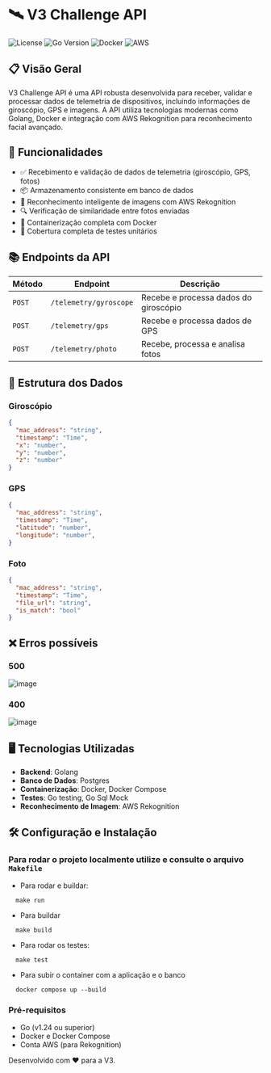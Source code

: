 # 🛰️ V3 Challenge API

![License](https://img.shields.io/badge/license-MIT-blue.svg)
![Go Version](https://img.shields.io/badge/go-1.24-00ADD8?logo=go&logoColor=white)
![Docker](https://img.shields.io/badge/Docker-ready-2496ED?logo=docker&logoColor=white)
![AWS](https://img.shields.io/badge/AWS-Rekognition-FF9900?logo=amazon-aws&logoColor=white)

## 📋 Visão Geral

V3 Challenge API é uma API robusta desenvolvida para receber, validar e processar dados de telemetria de dispositivos, incluindo informações de giroscópio, GPS e imagens. A API utiliza tecnologias modernas como Golang, Docker e integração com AWS Rekognition para reconhecimento facial avançado.

## 🚀 Funcionalidades

- ✅ Recebimento e validação de dados de telemetria (giroscópio, GPS, fotos)
- 📦 Armazenamento consistente em banco de dados
- 🧠 Reconhecimento inteligente de imagens com AWS Rekognition
- 🔍 Verificação de similaridade entre fotos enviadas
- 🐳 Containerização completa com Docker
- 🧪 Cobertura completa de testes unitários

## 📚 Endpoints da API

| Método | Endpoint | Descrição |
|--------|----------|-----------|
| `POST` | `/telemetry/gyroscope` | Recebe e processa dados do giroscópio |
| `POST` | `/telemetry/gps` | Recebe e processa dados de GPS |
| `POST` | `/telemetry/photo` | Recebe, processa e analisa fotos |

## 📐 Estrutura dos Dados

### Giroscópio
```json
{
  "mac_address": "string",
  "timestamp": "Time",
  "x": "number",
  "y": "number",
  "z": "number"
}
```

### GPS
```json
{
  "mac_address": "string",
  "timestamp": "Time",
  "latitude": "number",
  "longitude": "number",
}
```

### Foto
```json
{
  "mac_address": "string",
  "timestamp": "Time",
  "file_url": "string",
  "is_match": "bool"
}
```

## ❌ Erros possíveis
### 500
![image](https://github.com/user-attachments/assets/1e40bde4-5507-49ab-a2b0-232d1d672031)

### 400
![image](https://github.com/user-attachments/assets/6214cb9c-9796-4fac-bd2b-2104997712ec)

## 🖥️ Tecnologias Utilizadas

- **Backend**: Golang
- **Banco de Dados**: Postgres
- **Containerização**: Docker, Docker Compose
- **Testes**: Go testing, Go Sql Mock
- **Reconhecimento de Imagem**: AWS Rekognition

## 🛠️ Configuração e Instalação

### Para rodar o projeto localmente utilize e consulte o arquivo ```Makefile```

- Para rodar e buildar:
```make
  make run
```

- Para buildar
```make
  make build
```

- Para rodar os testes:
```make
  make test
```

- Para subir o container com a aplicação e o banco
```docker
  docker compose up --build
```

### Pré-requisitos

- Go (v1.24 ou superior)
- Docker e Docker Compose
- Conta AWS (para Rekognition)

Desenvolvido com ❤️ para a V3.

